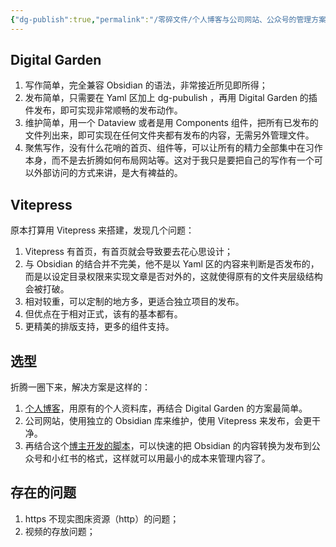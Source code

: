 ```yaml
---
{"dg-publish":true,"permalink":"/零碎文件/个人博客与公司网站、公众号的管理方案/","created":"2025-01-26T23:24:10.045+08:00","updated":"2025-01-27T15:47:12.049+08:00"}
---
```



## Digital Garden

1. 写作简单，完全兼容 Obsidian 的语法，非常接近所见即所得；
2. 发布简单，只需要在 Yaml 区加上 dg-pubulish ，再用 Digital Garden 的插件发布，即可实现非常顺畅的发布动作。
3. 维护简单，用一个 Dataview 或者是用 Components 组件，把所有已发布的文件列出来，即可实现在任何文件夹都有发布的内容，无需另外管理文件。
4. 聚焦写作，没有什么花哨的首页、组件等，可以让所有的精力全部集中在习作本身，而不是去折腾如何布局网站等。这对于我只是要把自己的写作有一个可以外部访问的方式来讲，是大有裨益的。

## Vitepress

原本打算用 Vitepress 来搭建，发现几个问题：
1. Vitepress 有首页，有首页就会导致要去花心思设计；
2. 与 Obsidian 的结合并不完美，他不是以 Yaml 区的内容来判断是否发布的，而是以设定目录权限来实现文章是否对外的，这就使得原有的文件夹层级结构会被打破。
3. 相对较重，可以定制的地方多，更适合独立项目的发布。
4. 但优点在于相对正式，该有的基本都有。
5. 更精美的排版支持，更多的组件支持。

## 选型

折腾一圈下来，解决方案是这样的：
1. [个人博客](https://tingstower.vercel.app)，用原有的个人资料库，再结合 Digital Garden 的方案最简单。
2. 公司网站，使用独立的 Obsidian 库来维护，使用 Vitepress 来发布，会更干净。
3. 再结合这个[博主开发的脚本]([bilibili.com/video/BV1opfkYPE8V/?buvid=XU838648031EDBCA5347F9C32478A15784EA2&from_spmid=default-value&is_story_h5=false&mid=95f1Qk8nhrc57RLsN0arIA%3D%3D&p=1&plat_id=114&share_from=ugc&share_medium=android&share_plat=android&share_session_id=a712e7d6-73aa-405a-af5d-06b8f4a0bf3d&share_source=WEIXIN&share_tag=s_i&spmid=united.player-video-detail.0.0&timestamp=1737903530&unique_k=mQsDeML&up_id=397511870](https://www.bilibili.com/video/BV1opfkYPE8V/?buvid=XU838648031EDBCA5347F9C32478A15784EA2&from_spmid=default-value&is_story_h5=false&mid=95f1Qk8nhrc57RLsN0arIA%3D%3D&p=1&plat_id=114&share_from=ugc&share_medium=android&share_plat=android&share_session_id=a712e7d6-73aa-405a-af5d-06b8f4a0bf3d&share_source=WEIXIN&share_tag=s_i&spmid=united.player-video-detail.0.0&timestamp=1737903530&unique_k=mQsDeML&up_id=397511870))，可以快速的把 Obsidian 的内容转换为发布到公众号和小红书的格式，这样就可以用最小的成本来管理内容了。

## 存在的问题

1. https 不现实图床资源（http）的问题；
2. 视频的存放问题；
